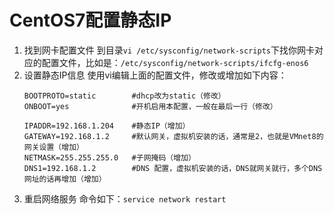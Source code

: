 # CentOS7配置静态IP
1. 找到网卡配置文件
    到目录`vi /etc/sysconfig/network-scripts`下找你网卡对应的配置文件，比如是：`/etc/sysconfig/network-scripts/ifcfg-enos6`
2. 设置静态IP信息
    使用vi编辑上面的配置文件，修改或增加如下内容：
    ```
    BOOTPROTO=static        #dhcp改为static（修改）
    ONBOOT=yes              #开机启用本配置，一般在最后一行（修改）

    IPADDR=192.168.1.204    #静态IP（增加）
    GATEWAY=192.168.1.2     #默认网关，虚拟机安装的话，通常是2，也就是VMnet8的网关设置（增加）
    NETMASK=255.255.255.0   #子网掩码（增加）
    DNS1=192.168.1.2        #DNS 配置，虚拟机安装的话，DNS就网关就行，多个DNS网址的话再增加（增加）
    ```
3. 重启网络服务
    命令如下：`service network restart`    